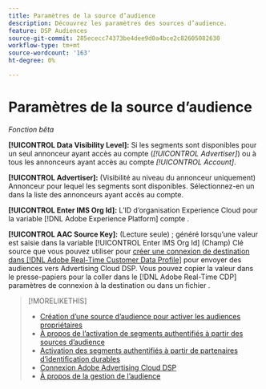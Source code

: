 ```yaml
---
title: Paramètres de la source d’audience
description: Découvrez les paramètres des sources d’audience.
feature: DSP Audiences
source-git-commit: 285ececc74373be4dee9d0a4bce2c82605082630
workflow-type: tm+mt
source-wordcount: '163'
ht-degree: 0%

---
```


# Paramètres de la source d’audience

*Fonction bêta*

**[!UICONTROL Data Visibility Level]:** Si les segments sont disponibles pour un seul annonceur ayant accès au compte (*[!UICONTROL Advertiser]*) ou à tous les annonceurs ayant accès au compte *[!UICONTROL Account]*.

**[!UICONTROL Advertiser]:** (Visibilité au niveau du annonceur uniquement) Annonceur pour lequel les segments sont disponibles. Sélectionnez-en un dans la liste des annonceurs ayant accès au compte.

**[!UICONTROL Enter IMS Org Id]:** L’ID d’organisation Experience Cloud pour la variable [!DNL Adobe Experience Platform] compte .

**[!UICONTROL AAC Source Key]:** (Lecture seule) ; généré lorsqu’une valeur est saisie dans la variable [!UICONTROL Enter IMS Org Id] (Champ) Clé source que vous pouvez utiliser pour [créer une connexion de destination dans [!DNL Adobe Real-Time Customer Data Profile]](https://experienceleague.adobe.com/docs/experience-platform/destinations/catalog/advertising/adobe-advertising-cloud-dsp-destination.html) pour envoyer des audiences vers Advertising Cloud DSP. Vous pouvez copier la valeur dans le presse-papiers pour la coller dans le [!DNL Adobe Real-Time CDP] paramètres de connexion à la destination ou dans un fichier .

>[!MORELIKETHIS]
>
>* [Création d’une source d’audience pour activer les audiences propriétaires](source-create.md)
>* [À propos de l’activation de segments authentifiés à partir des sources d’audience](source-about.md)
>* [Activation des segments authentifiés à partir de partenaires d’identification durables](source-durable-id.md)<!-- title?-->
>* [Connexion Adobe Advertising Cloud DSP](https://experienceleague.adobe.com/docs/experience-platform/destinations/catalog/advertising/adobe-advertising-cloud-connection.html)
>* [À propos de la gestion de l’audience](/help/dsp/audiences/audience-about.md)

